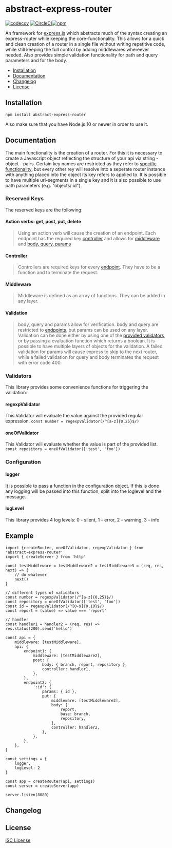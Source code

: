# abstract-express-router
[![codecov](https://codecov.io/gh/fochlac/abstract-express-router/branch/master/graph/badge.svg)](https://codecov.io/gh/fochlac/abstract-express-router) [![CircleCI](https://circleci.com/gh/fochlac/abstract-express-router.svg?style=svg)](https://circleci.com/gh/fochlac/abstract-express-router)[![npm](https://img.shields.io/npm/v/abstract-express-router.svg?style=svg)](https://www.npmjs.com/package/abstract-express-router)

An framework for [express.js]( https://github.com/visionmedia/express ) which abstracts much of the syntax creating an express-router while keeping the core-functionality. This allows for a quick and clean creation of a router in a single file without writing repetitive code, while still keeping the full control by adding middlewares whereever needed. Also provides simple validation functionality for path and query parameters and for the body.

- [Installation](#installation)
- [Documentation](#documentation)
- [Changelog](#changelog)
- [License](#license)

## Installation
```
npm install abstract-express-router
```

Also make sure that you have Node.js 10 or newer in order to use it.

## Documentation

The main functionality is the creation of a router. For this it is necessary to create a Javascript object reflecting the structure of your api via string - object - pairs. Certain key names are restricted as they refer to [specific functionality](#reserved-key), but every other rey will resolve into a seperate router instance with anything placed into the object its key refers to applied to. It is possible to have multiple url-segments in a single key and it is also possible to use path parameters (e.g. "objects/:id").

### Reserved Keys
The reserved keys are the following:

#### Action verbs: get, post, put, delete
> Using an action verb will cause the creation of an endpoint. Each endpoint has the required key [controller](#controller) and allows for [middleware](#middleware) and [body, query, params](#validation)

#### Controller
> Controllers are required keys for every [endpoint](#action-verbs-get-post-put-delete). They have to be a function and to terminate the request.

#### Middleware
> Middleware is defined as an array of functions. They can be added in any layer.

#### Validation
> body, query and params allow for verification. body and query are restricted to [endpoints](#action-verbs-get-post-put-delete), but params can be used on any layer. Validation can be done either by using one of the [provided validators](#validators), or by passing a evaluation function which returns a boolean. It is possible to have multiple layers of objects for the validation. A failed validation for params will cause express to skip to the next router, while a failed validation for query and body terminates the request with error code 400.

### Validators
This library provides some convenience functions for triggering the validation:

#### regexpValidator
This Validator will evaluate the value against the provided regular expression.
`const number = regexpValidator(/^[a-z]{0,25}$/)`

#### oneOfValidator
This Validator will evaluate whether the value is part of the provided list.
`const repository = oneOfValidator(['test', 'foo'])`

### Configuration

#### logger
It is possible to pass a function in the configuration object. If this is done any logging will be passed into this function, split into the loglevel and the message.

#### logLevel
This library provides 4 log levels:
0 - silent, 1 - error, 2 - warning, 3 - info

## Example

```
import {createRouter, oneOfValidator, regexpValidator } from 'abstract-express-router'
import { createServer } from 'http'

const testMiddleware = testMiddleware2 = testMiddleware3 = (req, res, next) => {
	// do whatever
 	next()
}

// different types of validators
const number = regexpValidator(/^[a-z]{0,25}$/)
const repository = oneOfValidator(['test', 'foo'])
const id = regexpValidator(/^[0-9]{0,10}$/)
const report = (value) => value === 'report'

// handler
const handler1 = handler2 = (req, res) => res.status(200).send('hello')

const api = {
	middleware: [testMiddleware],
	api: {
		endpoint1: {
			middleware: [testMiddleware2],
			post: {
				body: { branch, report, repository },
				controller: handler1,
			},
		},
		endpoint2: {
			':id': {
				params: { id },
				put: {
					middleware: [testMiddleware3],
					body: {
						report,
						base: branch,
						repository,
					},
					controller: handler2,
				},
			},
		},
	},
}

const settings = {
	logger,
	logLevel: 2
}

const app = createRouter(api, settings)
const server = createServer(app)

server.listen(8080)
```

## Changelog

## License

[ISC License](License.md)
